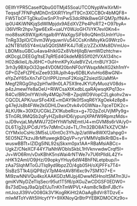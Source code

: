 0EllfrYPR5CaselfQbuG0TMj45SoaUTCONypWwXirMI=
TeqsqF7FNPqMDhDnSXiR1YInyfT9Cn3XCCBOr4bMQF8=
FW5TbOFTgDkuGwSnP7rnPwS3dcRNkBweGFQM7p/fNiA=
ip0U4KiWNKjqSdWlMpjdx9AEdXVZPe4PoRT2+O97byA=
i36lVfRr2hpv7gw6ExR+uaUY0WJoGH7iiYK7evI0Kn4=
mo88ssK8WXjpKrtgalb9YWaXgySiFb9oQNmSUnlnYUo=
TnRg33plO/CIlvm3WyquwnVu54CCsKnIMsyKkG9Wrz0=
a2NTB1d5SY4mUa5QGtSMIFK4JTdEz/zZZxXMs8DVmUo=
LBOMlsuGBCu4ava4hlkIGZx8VbHjllqB/wmWDzhtchw=
dKDcgLDEEGg1tsE7qRfEd4GkdeMBS5lf02fVXA134hc=
H02dkIieiL/bJ6HC+0uHnnKPyXuIeBVZvLrtnBUY3GI=
3rh3y9BXpOi32qe4VD0M20bnNF0oYWsqxMeXG2kh1mY=
GP+DZeFtZPExiZee933RJplh4qv6DBLKvIvHo6BwGNI=
eYpZeY65xXn7xFO/rlPPUzmoF2KoigZ2siezlSUaMfA=
Megf2RGgGhp2pH1wI9n0LA75X9reJKYUfyMuozV08ds=
p4zJmewlYe8aOeU+RIWCsaXtKxdbLqaRAjwsqKPq13o=
R4Cv/BROnIYW/nRy4MQp7HB+ZpqWD9VopC2Lgkohv2w=
CQCDLAPK/uurSFo4XE+mDAY9k0fSxqR6YXgOek4z8p8=
g47ejUsBt4FWe2kGDHLDwxOtvk4v0GWNa+7qceTDK2c=
ALKU9k+30XDUCGkLZX1KubeRcx+g+7D2pZoUVjMPy9g=
STnGRL9MQSb2qFyHZjs8sHD6/ypunjXPAfW9RpmzMds=
uJD9vvjaLMyMWJ72DHYhW1sNEmtU4+mGVM8s6rVA/y0=
DL6T/g2jUPCdUY5v7dMnCrJd+TL/7m32BO8ATkXZVCM=
CtYMxIoCsHc3M5sLU0ntOc3YhJp2/atWw8WXf2ahpg0=
5EO5NZ7kzvJ8rMfuwegkBQqVP+ryrVMMVq8kRrBDs+8=
wuswBBTt+lZlDg5lNL92sjSkxm0px1AA+RBaMsiABCc=
UgkZ/CNeXCF44Y7laNhWOblsSkbL1HVknvwdwCrqf5I=
Jv+WO6Rm/vDxKBhK5nsWai4rNTWe7v7U6tPlldiL42Y=
nHK1i2Aml/O9jHz/09opkyYHuy6dW4BhFNLetpbup/I=
zAa7SIqhMToGJTIq9yd9bpzZO/4gb05H/oXjPFFs7T4=
5lsBzST1k4/jiQP8zjV7pM4ntAV8fi6xc9v7SM1O7+E=
MI9zwNNlVQu4koXAAKGDzMIJpj4DwwN5HnoItSM7m3U=
gmiKVNyDZeTlqSecr95ut1T5f6/pXGuZwCDGSF0EDW0=
8s73dDxqJ9aQ/pEfJuTnKhTmWPVL+Asm8c1kBnFJBcY=
mtJozJl39VvO08Gk3V1KogRKiHt2AOaAgBdVr8TDzvE=
mlwMToYvWt5IHcytYY+9XKNoyQrBtrPYEBKDMOCKz9o=
